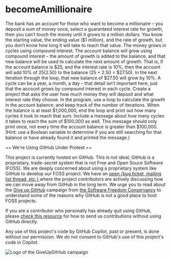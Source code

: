 # becomeAmillionaire
The bank has an account for those who want to become a millionaire – you deposit a sum of money once, select a guaranteed interest rate for growth, then you can’t touch the money until it grows to a million dollars. You know the starting value, the ending value ($1 million), and the rate of growth, but you don’t know how long it will take to reach that value. The money grows in cycles using compound interest. The account balance will grow using compound interest – the amount of growth is added to the balance, and that new balance will be used to calculate the next amount of growth. That is, if the account balance is $25, and the interest rate is 10%, then the account will add 10% of $25 ($2.50) to the balance (25 + 2.50 = $27.50). In the next iteration through the loop, that new balance of $27.50 will grow by 10%. A cycle can be a year, a month, a day – that detail isn’t important here, just that the account grows by compound interest in each cycle.  Create a project that asks the user how much money they will deposit and what interest rate they choose. In the program, use a loop to calculate the growth in the account balance, and keep track of the number of iterations. When the balance is at least $1,000,000, end the loop and print out how many cycles it took to reach that sum. Include a message about how many cycles it takes to reach the sum of $100,000 as well. This message should only print once, not every time the account balance is greater than $100,000. (Hint: use a Boolean variable to determine if you are still searching for that balance or have already found it and printed the message.)


== We're Using GitHub Under Protest ==

This project is currently hosted on GitHub.  This is not ideal; GitHub is a
proprietary, trade-secret system that is not Free and Open Souce Software
(FOSS).  We are deeply concerned about using a proprietary system like GitHub
to develop our FOSS project.  We have an
[open {bug ticket, mailing list thread, etc.} ](INSERT_LINK) where the
project contributors are actively discussing how we can move away from GitHub
in the long term.  We urge you to read about the
[Give up GitHub](https://GiveUpGitHub.org) campaign from
[the Software Freedom Conservancy](https://sfconservancy.org) to understand
some of the reasons why GitHub is not a good place to host FOSS projects.

If you are a contributor who personally has already quit using GitHub, please
[check this resource](INSERT_LINK) for how to send us contributions without
using GitHub directly.

Any use of this project's code by GitHub Copilot, past or present, is done
without our permission.  We do not consent to GitHub's use of this project's
code in Copilot.

![Logo of the GiveUpGitHub campaign](https://sfconservancy.org/img/GiveUpGitHub.png)
